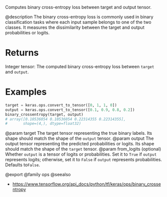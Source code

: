 Computes binary cross-entropy loss between target and output tensor.

@description
The binary cross-entropy loss is commonly used in binary
classification tasks where each input sample belongs to one
of the two classes. It measures the dissimilarity between the
target and output probabilities or logits.

# Returns
Integer tensor: The computed binary cross-entropy loss between
`target` and `output`.

# Examples
```python
target = keras.ops.convert_to_tensor([0, 1, 1, 0])
output = keras.ops.convert_to_tensor([0.1, 0.9, 0.8, 0.2])
binary_crossentropy(target, output)
# array([0.10536054 0.10536054 0.22314355 0.22314355],
#       shape=(4,), dtype=float32)
```

@param target The target tensor representing the true binary labels.
    Its shape should match the shape of the `output` tensor.
@param output The output tensor representing the predicted probabilities
    or logits. Its shape should match the shape of the
    `target` tensor.
@param from_logits (optional) Whether `output` is a tensor of logits or
    probabilities.
    Set it to `True` if `output` represents logits; otherwise,
    set it to `False` if `output` represents probabilities.
    Defaults to`False`.

@export
@family ops
@seealso
+ <https://www.tensorflow.org/api_docs/python/tf/keras/ops/binary_crossentropy>
